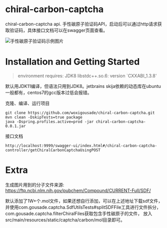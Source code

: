 # chiral-carbon-captcha
chiral-carbon-captcha api.
手性碳原子验证码API，启动后可以通过http请求获取验证码，具体接口文档可以在swagger页面查看。

![手性碳原子验证码示例图片](https://user-images.githubusercontent.com/53334104/207500151-c183e106-31f5-4afc-9276-1ca271477b73.png)

# Installation and Getting Started

>environment requires: JDK8 libstdc++.so.6: version `CXXABI_1.3.8'

默认用JDK11编译，但语法只用到JDK8。jetbrains skija依赖的动态库在ubuntu一般都有，centos7的gcc版本过低会报错。

克隆、编译、运行项目
```
git clone https://github.com/woxigousade/chiral-carbon-captcha.git
mvn clean -DskipTests=true package
java -Dspring.profiles.active=prod -jar chiral-carbon-captcha-0.0.1.jar
```
接口文档
```
http://localhost:9999/swagger-ui/index.html#/chiral-carbon-captcha-controller/getChiralCarbonCaptchaUsingPOST
```

# Extra
生成图片用到的分子文件来源:
https://ftp.ncbi.nlm.nih.gov/pubchem/Compound/CURRENT-Full/SDF/

默认添加了1W+个.mol文件，如果还想自行添加，可以在上述地址下载sdf文件，
并使用com.gousade.captcha.SdfUtilsTests#splitSDFFile工具进行文件拆分，
com.gousade.captcha.filterChiralFiles获取包含手性碳原子的文件，
放入src/main/resources/static/captcha/carbon/mol目录即可。

